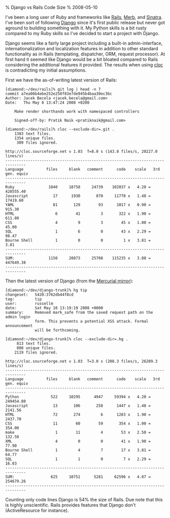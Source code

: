 % Django vs Rails Code Size
% 2008-05-10

I've been a long user of Ruby and frameworks like [Rails][ra], [Merb][me],
and [Sinatra][si]. I've been sort of following [Django][dj] since it's
first public release but never got aground to building something with it. My
Python skills is a bit rusty compared to my Ruby skills so I've decided to
start a project with Django.

Django seems like a fairly large project including a built-in admin-interface,
internationalization and localization features in addition to other
standard functionality as in Rails (templating, dispatcher, ORM, request
processor). At first hand it seemed like Django would be a bit bloated
compared to Rails considering the additional features it provided. The results
when using [cloc][cl] is contradicting my initial assumptions.

First we have the as-of-writing latest version of Rails:

    [diamond:~/dev/rails]% git log | head -n 7
    commit a7ea06b4ebe252e258f83e7de945b4baa30ec3bc
    Author: Jacek Becela <jacek.becela@gmail.com>
    Date:   Thu May 8 13:47:24 2008 +0200

        Make render shorthands work with namespaced controllers
            
        Signed-off-by: Pratik Naik <pratiknaik@gmail.com>

    [diamond:~/dev/rails]% cloc --exclude-dir=.git .
        1383 text files.
        1354 unique files.                                          
         309 files ignored.

    http://cloc.sourceforge.net v 1.03  T=8.0 s (143.8 files/s, 20227.0 lines/s)
    -------------------------------------------------------------------------------
    Language          files     blank   comment      code    scale   3rd gen. equiv
    -------------------------------------------------------------------------------
    Ruby               1040     18758     24739    102037 x   4.20 =      428555.40
    Javascript           17      1930       870     11770 x   1.48 =       17419.60
    YAML                 81       129        93      1017 x   0.90 =         915.30
    HTML                  6        41         3       322 x   1.90 =         611.80
    CSS                   4         9         3        45 x   1.00 =          45.00
    SQL                   1         6         0        43 x   2.29 =          98.47
    Bourne Shell          1         0         0         1 x   3.81 =           3.81
    -------------------------------------------------------------------------------
    SUM:               1150     20873     25708    115235 x   3.88 =      447649.38
    -------------------------------------------------------------------------------

Then the latest version of Django (from the [Mercurial mirror][mm]):

    [diamond:~/dev/django-trunk]% hg tip
    changeset:   5420:3762db44f8cd
    tag:         tip
    user:        russellm
    date:        Sat May 10 13:19:19 2008 +0000
    summary:     Removed mark_safe from the saved request path on the admin login
                 form. This prevents a potential XSS attack. Formal announcement
                 will be forthcoming.

    [diamond:~/dev/django-trunk]% cloc --exclude-dir=.hg .
         813 text files.          
         808 unique files.                                          
        2119 files ignored.

    http://cloc.sourceforge.net v 1.03  T=3.0 s (208.3 files/s, 26209.3 lines/s)
    -------------------------------------------------------------------------------
    Language          files     blank   comment      code    scale   3rd gen. equiv
    -------------------------------------------------------------------------------
    Python              522     10295      4947     59394 x   4.20 =      249454.80
    Javascript           13       106       258      1447 x   1.48 =        2141.56
    HTML                 72       274         6      1283 x   1.90 =        2437.70
    CSS                  11        60        59       354 x   1.00 =         354.00
    make                  1        11         4        53 x   2.50 =         132.50
    XML                   4         0         0        41 x   1.90 =          77.90
    Bourne Shell          1         4         7        17 x   3.81 =          64.77
    SQL                   1         1         0         7 x   2.29 =          16.03
    -------------------------------------------------------------------------------
    SUM:                625     10751      5281     62596 x   4.07 =      254679.26
    -------------------------------------------------------------------------------

Counting only code lines Django is 54% the size of Rails. Due note that this
is highly unscientific. Rails provides features that Django don't
(ActiveResource for instance).

[ra]: http://rails.org
[me]: http://merbivore.com
[si]: http://sinatrarb.com
[dj]: http://djangoproject.com
[cl]: http://cloc.sourceforge.net
[mm]: http://hg.dpaste.com/django/
